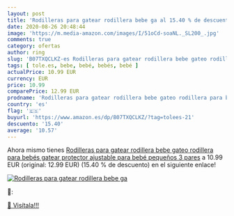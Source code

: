 ```yaml
---
layout: post
title: 'Rodilleras para gatear rodillera bebe ga al 15.40 % de descuento'
date: 2020-08-26 20:48:44
image: 'https://m.media-amazon.com/images/I/51oCd-soaNL._SL200_.jpg'
comments: true
category: ofertas
author: ring
slug: 'B07TXQCLKZ-es Rodilleras para gatear rodillera bebe gateo rodillera para...'
tags: [ tole.es, bebe, bebé, bebés, bebé ]
actualPrice: 10.99 EUR
currency: EUR
price: 10.99
comparePrice: 12.99 EUR
prodname: 'Rodilleras para gatear rodillera bebe gateo rodillera para bebés gatear protector ajustable para bebé pequeños  3 pares'
country: 'es'
flag: '🇪🇸'
buyurl: 'https://www.amazon.es/dp/B07TXQCLKZ/?tag=tolees-21'
descuento: '15.40'
average: '10.57'
---
```


Ahora mismo tienes [Rodilleras para gatear rodillera bebe gateo rodillera para bebés gatear protector ajustable para bebé pequeños  3 pares](https://www.amazon.es/dp/B07TXQCLKZ/?tag=tolees-21) a 10.99 EUR (original: 12.99 EUR) (15.40 %  de descuento) en el siguiente enlace!

[![Rodilleras para gatear rodillera bebe ga](https://m.media-amazon.com/images/I/51oCd-soaNL._SL200_.jpg)](https://www.amazon.es/dp/B07TXQCLKZ/?tag=tolees-21)

🔎:


[🛒 Visítala!!!](https://www.amazon.es/dp/B07TXQCLKZ/?tag=tolees-21)
